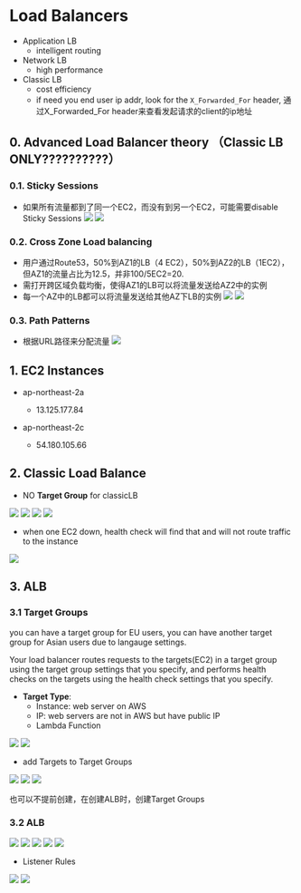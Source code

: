 # Load Balancers

- Application LB
  - intelligent routing
- Network LB
  - high performance
- Classic LB
  - cost efficiency
  - if need you end user ip addr, look for the `X_Forwarded_For` header, 通过X_Forwarded_For header来查看发起请求的client的ip地址

## 0. Advanced Load Balancer theory （Classic LB ONLY??????????）
### 0.1. Sticky Sessions
- 如果所有流量都到了同一个EC2，而没有到另一个EC2，可能需要disable Sticky Sessions
  ![](https://i.loli.net/2019/06/20/5d0b2c673ff8116691.png)
  ![](https://i.loli.net/2019/07/12/5d2845cf2b71f53371.png)
  
### 0.2. Cross Zone Load balancing
- 用户通过Route53，50%到AZ1的LB（4 EC2），50%到AZ2的LB（1EC2），但AZ1的流量占比为12.5，并非100/5EC2=20.
- 需打开跨区域负载均衡，使得AZ1的LB可以将流量发送给AZ2中的实例
- 每一个AZ中的LB都可以将流量发送给其他AZ下LB的实例
  ![](https://i.loli.net/2019/06/20/5d0b2db99a5b849911.png)
  ![](https://i.loli.net/2019/07/12/5d2845cd00be871477.png)
  
### 0.3. Path Patterns
- 根据URL路径来分配流量
  ![](https://i.loli.net/2019/06/20/5d0b2e13028a254794.png)

## 1. EC2 Instances
- ap-northeast-2a
  - 13.125.177.84

- ap-northeast-2c
  - 54.180.105.66

## 2. Classic Load Balance
- NO **Target Group** for classicLB

![](https://i.loli.net/2019/07/10/5d257e7e7edfb39674.png)
![](https://i.loli.net/2019/07/10/5d257e8128ebc54915.png)
![](https://i.loli.net/2019/07/10/5d257e846b5f790285.png)
![](https://i.loli.net/2019/07/10/5d257e86cb5f645553.png)

- when one EC2 down, health check will find that and will not route traffic to the instance

![](https://i.loli.net/2019/07/10/5d257fc8186c435664.png)

## 3. ALB
### 3.1 Target Groups

you can have a target group for EU users, you can have another target group for Asian users due to langauge settings.

Your load balancer routes requests to the targets(EC2) in a target group using the target group settings that you specify, and performs health checks on the targets using the health check settings that you specify.

- **Target Type**: 
  - Instance: web server on AWS
  - IP: web servers are not in AWS but have public IP
  - Lambda Function
    
![](https://i.loli.net/2019/07/10/5d2581eed959d89622.png)
![](https://i.loli.net/2019/07/10/5d2581f0b763a70142.png)

- add Targets to Target Groups

![](https://i.loli.net/2019/07/10/5d2582c0ab88515244.png)
![](https://i.loli.net/2019/07/10/5d2582c2bea5468380.png)
![](https://i.loli.net/2019/07/10/5d258479d293543147.png)

也可以不提前创建，在创建ALB时，创建Target Groups

### 3.2 ALB

![](https://i.loli.net/2019/07/10/5d2584968487275806.png)
![](https://i.loli.net/2019/07/10/5d258498abe8a41340.png)
![](https://i.loli.net/2019/07/10/5d25849de1de535062.png)
![](https://i.loli.net/2019/07/10/5d2584a0601cc53171.png)
![](https://i.loli.net/2019/07/10/5d2584a3db42071614.png)

- Listener Rules

![](https://i.loli.net/2019/07/10/5d25857977fb766418.png)
![](https://i.loli.net/2019/07/10/5d25857d3ba2d95191.png)






















